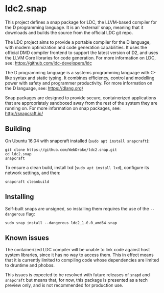 ldc2.snap
=========

This project defines a snap package for LDC, the LLVM-based compiler for
the D programming language.  It is an 'external' snap, meaning that it
downloads and builds the source from the official LDC git repo.

The LDC project aims to provide a portable compiler for the D language,
with modern optimization and code generation capabilities.  It uses the
official DMD compiler frontend to support the latest version of D2, and
uses the LLVM Core libraries for code generation.  For more information
on LDC, see: https://github.com/ldc-developers/ldc

The D programming language is a systems programming language with C-like
syntax and static typing.  It combines efficiency, control and modelling
power with safety and programmer productivity.  For more information on
the D language, see: https://dlang.org/

Snap packages are designed to provide secure, containerized applications
that are appropriately sandboxed away from the rest of the system they
are running on.  For more information on snap packages, see:
http://snapcraft.io/


Building
--------

On Ubuntu 16.04 with snapcraft installed (`sudo apt install snapcraft`):

    git clone https://github.com/WebDrake/ldc2.snap.git
    cd ldc2.snap
    snapcraft

To ensure a clean build, install lxd (`sudo apt install lxd`), configure
its network settings, and then:

    snapcraft cleanbuild


Installing
----------

Self-built snaps are unsigned, so installing them requires the use of
the `--dangerous` flag:

    sudo snap install --dangerous ldc2_1.0.0_amd64.snap


Known issues
------------

The containerized LDC compiler will be unable to link code against host
system libraries, since it has no way to access them.  This in effect
means that it is currently limited to compiling code whose dependencies
are limited to druntime and phobos.

This issues is expected to be resolved with future releases of `snapd`
and `snapcraft` but means that, for now, this package is presented as a
tech preview only, and is not recommended for production use.
